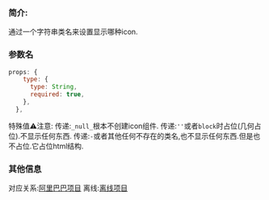### 简介:
通过一个字符串类名来设置显示哪种icon.

### 参数名
```javascript
props: {
    type: {
      type: String,
      required: true,
    },
  },
```
特殊值⚠️注意:
传递:`_null_`根本不创建icon组件.
传递:`''`或者`block`时占位(几何占位).不显示任何东西.
传递:`-`或者其他任何不存在的类名,也不显示任何东西.但是也不占位.它占位html结构.
### 其他信息
对应关系:[阿里巴巴项目](https://www.iconfont.cn/manage/index?spm=a313x.user_detail.i3.22.25ac3a81gEYmBd&manage_type=myprojects&projectId=4422611)
离线:[离线项目](../../components/icon/icon-ALiBaBa/demo_index.html)